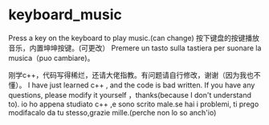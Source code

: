 # keyboard_music
Press a key on the keyboard to play music.(can change)
按下键盘的按键播放音乐，内置坤坤按键。(可更改）
Premere un tasto sulla tastiera per suonare la musica（puo cambiare)。

刚学c++，代码写得稀烂，还请大佬指教。有问题请自行修改，谢谢（因为我也不懂）。
I have just learned c++ , and the code is bad written. If you have any questions, please modify it yourself ，thanks(because I don't understand to).
io ho appena studiato c++ ,e sono scrito male.se hai i problemi, ti prego modifacalo da tu stesso,grazie mille.(perche non lo so anch'io)

